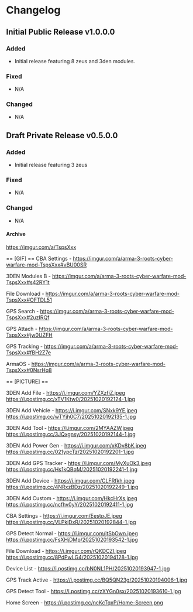 # Changelog

## Initial Public Release v1.0.0.0

### Added
- Initial release featuring 8 zeus and 3den modules.

### Fixed
- N/A

### Changed
- N/A

## Draft Private Release v0.5.0.0

### Added
- Initial release featuring 3 zeus

### Fixed
- N/A

### Changed
- N/A

#### Archive
https://imgur.com/a/TspsXxx


== [GIF] ==
CBA Settings - https://imgur.com/a/arma-3-roots-cyber-warfare-mod-TspsXxx#vBU00SR

3DEN Modules B - https://imgur.com/a/arma-3-roots-cyber-warfare-mod-TspsXxx#s42RY1t

File Download - https://imgur.com/a/arma-3-roots-cyber-warfare-mod-TspsXxx#OFTDL51

GPS Search - https://imgur.com/a/arma-3-roots-cyber-warfare-mod-TspsXxx#2uzIRQf

GPS Attach - https://imgur.com/a/arma-3-roots-cyber-warfare-mod-TspsXxx#jw0UZFH

GPS Tracking - https://imgur.com/a/arma-3-roots-cyber-warfare-mod-TspsXxx#fBH2Z7e

ArmaOS - https://imgur.com/a/arma-3-roots-cyber-warfare-mod-TspsXxx#0NsrHq8


== [PICTURE] ==

3DEN Add File - 
https://i.imgur.com/YZXzfiZ.jpeg
https://i.postimg.cc/xTV1Ktw0/20251020192124-1.jpg

3DEN Add Vehicle - 
https://i.imgur.com/SNxk9YE.jpeg
https://i.postimg.cc/wTYjh0C7/20251020192135-1.jpg

3DEN Add Tool - 
https://i.imgur.com/2MYAAZW.jpeg
https://i.postimg.cc/3JQxgnsy/20251020192144-1.jpg

3DEN Add Power Gen - 
https://i.imgur.com/xKDv8bK.jpeg
https://i.postimg.cc/021ypcTz/20251020192201-1.jpg

3DEN Add GPS Tracker - 
https://i.imgur.com/MyXuOk3.jpeg
https://i.postimg.cc/Hs1kQBqM/20251020192241-1.jpg

3DEN Add Device - 
https://i.imgur.com/CLFRfkh.jpeg
https://i.postimg.cc/4NRxzBDz/20251020192249-1.jpg

3DEN Add Custom - 
https://i.imgur.com/HkcHrXs.jpeg
https://i.postimg.cc/ncfhv0yY/20251020192411-1.jpg

CBA Settings - 
https://i.imgur.com/EestpJE.jpeg
https://i.postimg.cc/VLPkjDxR/20251020192844-1.jpg

GPS Detect Normal - 
https://i.imgur.com/jtSbOwn.jpeg
https://i.postimg.cc/FsXHjDMp/20251020193542-1.jpg

File Download - 
https://i.imgur.com/rQKDCZl.jpeg
https://i.postimg.cc/8PdPwLG4/20251020194128-1.jpg

Device List -
https://i.postimg.cc/bN0NL1PH/20251020193947-1.jpg

GPS Track Active - 
https://i.postimg.cc/BQ5QN23g/20251020194006-1.jpg

GPS Detect Tool - 
https://i.postimg.cc/zXYGn0sx/20251020193610-1.jpg

Home Screen - 
https://i.postimg.cc/ncKcTqxP/Home-Screen.png
